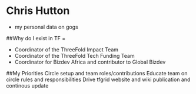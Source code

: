 
# Chris Hutton

- my personal data on gogs

##Why do I exist in TF =
- Coordinator of the ThreeFold Impact Team
- Coordinator of the ThreeFold Tech Funding Team
- Coordinator for Bizdev Africa and contributor to Global Bizdev

##My Priorities
Circle setup and team roles/contributions
Educate team on circle rules and responsibilities
Drive tfgrid website and wiki publication and continous update
